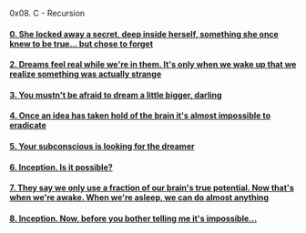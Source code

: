 0x08. C - Recursion
#### [0. She locked away a secret, deep inside herself, something she once knew to be true... but chose to forget](0-puts_recursion.c)
#### [2. Dreams feel real while we're in them. It's only when we wake up that we realize something was actually strange](2-strlen_recursion.c)
#### [3. You mustn't be afraid to dream a little bigger, darling](3-factorial.c)
#### [4. Once an idea has taken hold of the brain it's almost impossible to eradicate](4-pow_recursion.c)
#### [5. Your subconscious is looking for the dreamer](5-sqrt_recursion.c)
#### [6. Inception. Is it possible?](6-is_prime_number.c)
#### [7. They say we only use a fraction of our brain's true potential. Now that's when we're awake. When we're asleep, we can do almost anything](100-is_palindrome.c)
#### [8. Inception. Now, before you bother telling me it's impossible...](101-wildcmp.c)
